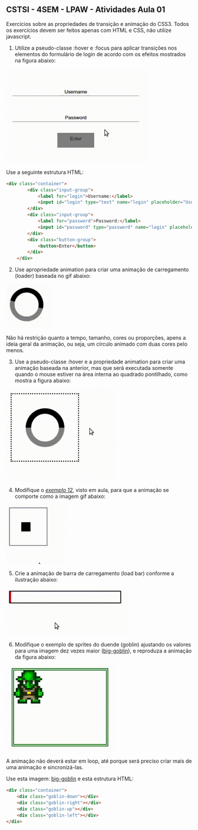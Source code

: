 ## CSTSI - 4SEM - LPAW - Atividades Aula 01

Exercícios sobre as propriedades de transição e animação do CSS3. Todos os exercícios devem ser feitos apenas com HTML e CSS, não utilize javascript.

1) Utilize a pseudo-classe :hover e :focus para aplicar transições nos elementos do formulário de login de acordo com os efeitos mostrados na figura abaixo:

![](img/atividade-01/exercicio-06.gif)

Use a seguinte estrutura HTML:
```html
<div class="container">
        <div class="input-group">
            <label for="login">Username:</label>
            <input id="login" type="text" name="login" placeholder="Username">
        </div>
        <div class="input-group">
            <label for="password">Password:</label>
            <input id="password" type="password" name="login" placeholder="Password">
        </div>
        <div class="button-group">
            <button>Enter</button>
        </div>
    </div>
```

2) Use apropriedade animation para criar uma animação de carregamento (loader) baseada no gif abaixo:

![](img/atividade-01/exercicio-01.gif)

 Não há restrição quanto a tempo, tamanho, cores ou proporções, apens a ideia geral da animação, ou seja, um círculo animado com duas cores pelo menos.


3)  Use a pseudo-classe :hover e a propriedade animation para criar uma animação baseada na anterior, mas que será executada somente quando o mouse estiver na área interna ao quadrado pontilhado, como mostra a figura abaixo:

 ![](img/atividade-01/exercicio-02.gif)

4) Modifique o  *[exemplo 12](https://codepen.io/g1ll/pen/ExQMBgN)*, visto em aula, para que a animação se comporte como a imagem gif abaixo:

![](img/atividade-01/exercicio-05.gif)

5) Crie a animação de barra de carregamento (load bar) conforme a ilustração abaixo: 

![](img/atividade-01/exercicio-03.gif)

6) Modifique o exemplo de sprites do duende (goblin) ajustando os valores para uma imagem dez vezes maior ([big-goblin](img/goblin_big.png)), e reproduza a animação da figura abaixo:

![](img/atividade-01/exercicio-04.gif)

A animação não deverá estar em loop, até porque será preciso criar mais de uma animação e sincronizá-las.

Use esta imagem: [big-goblin](img/goblin_big.png) e esta estrutura HTML:

```html
<div class="container">
    <div class="goblin-down"></div>
    <div class="goblin-right"></div>
    <div class="goblin-up"></div>
    <div class="goblin-left"></div>
</div>
```
